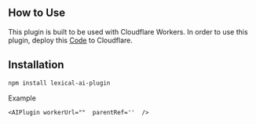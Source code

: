 ## How to Use
This plugin is built to be used with Cloudflare Workers. In order to use this plugin, deploy this [Code](https://github.com/akadotsh/lexical-ai-worker) to Cloudflare.

## Installation

```bash
npm install lexical-ai-plugin
```

Example
```
<AIPlugin workerUrl=""  parentRef=''  />
```
